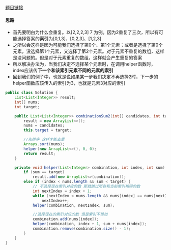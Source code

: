 [题目链接](https://leetcode-cn.com/problems/4sjJUc/)

#### 思路
+ 首先要明白为什么会重复。以[2,2,2,3] 7 为例。因为2重复了三次，所以有可能选择答案的**索引**为[0,1,3]、[0,2,3]、[1,2,3]
+ 之所以会这样是因为可能我们选择了第0个、第1个元素；或者是选择了第0个元素，没选择第1个元素，又选择了第2个元素。对于元素不重复的数组，这样是没问题的。但是对于元素重复的数组，这样就会产生重复的答案
+ 所以解决办法为，当我们决定不选择某个元素时，在调用helper函数时，index应该传**下一个和该索引元素不同的元素的索引**
+ 回到我们的例子中，也就是说如果某一步我们决定不再选择2时，下一步的helper函数应该传入的索引为3，也就是元素3对应的索引

```java
public class Solution {
    List<List<Integer>> result;
    int[] nums;
    int target;

    public List<List<Integer>> combinationSum2(int[] candidates, int target) {
        result = new ArrayList<>();
        nums = candidates;
        this.target = target;

        //先排序 这样才能去重
        Arrays.sort(nums);
        helper(new ArrayList<>(), 0, 0);
        return result;
    }

    private void helper(List<Integer> combination, int index, int sum) {
        if (sum == target)
            result.add(new ArrayList<>(combination));
        else if (index < nums.length && sum < target) {
            // 不选择现在索引对应的数 那就跳过所有和当前索引相同的数
            int nextIndex = index + 1;                                               
            while (nextIndex < nums.length && nums[index] == nums[nextIndex]) 
                nextIndex++;    
            helper(combination, nextIndex, sum);

            //选择现在的索引对应的数 但是索引不增加
            combination.add(nums[index]);
            helper(combination, index + 1, sum + nums[index]);
            combination.remove(combination.size() - 1);
        }
    }
}
```